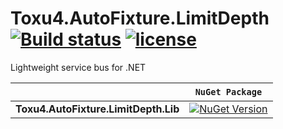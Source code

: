# Toxu4.AutoFixture.LimitDepth [![Build status](https://ci.appveyor.com/api/projects/status/dby8q4ines6pd6pt?svg=true)](https://ci.appveyor.com/project/Toxu4/autofixture-limitdepth) [![license](https://img.shields.io/github/license/mashape/apistatus.svg)]()
Lightweight service bus for .NET

&nbsp; | `NuGet Package`
--- | ---
**Toxu4.AutoFixture.LimitDepth.Lib** | [![NuGet Version](https://buildstats.info/nuget/Toxu4.AutoFixture.LimitDepth.Lib)](https://www.nuget.org/packages/Toxu4.AutoFixture.LimitDepth.Lib) 

